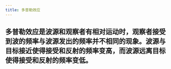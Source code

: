 ```yaml
---
title: 多普勒效应
---
```


## **多普勒效应**是波源和观察者有相对运动时，观察者接受到波的频率与波源发出的频率并不相同的现象。波源与目标接近使得接受和反射的频率变高，而波源远离目标使得接受和反射的频率变低。
##

